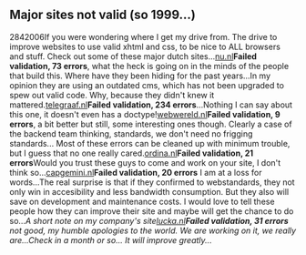 <article><h2>Major sites not valid (so 1999...)</h2><time><span class="day">28</span><span class="month">4</span><span class="year">2006</span></time>If you were wondering where I get my drive from. The drive to improve websites to use valid xhtml and css, to be nice to ALL browsers and stuff. Check out some of these major dutch sites...<!-- more --><!--more--><a href="http://validator.w3.org/check?verbose=1&uri=http%3A%2F%2Fwww.nu.nl%2F">nu.nl</a><strong>Failed validation, 73 errors</strong>, what the heck is going on in the minds of the people that build this. Where have they been hiding for the past years...In my opinion they are using an outdated cms, which has not been upgraded to spew out valid code. Why, because they didn't knew it mattered.<a href="http://validator.w3.org/check?verbose=1&uri=http%3A%2F%2Fwww.telegraaf.nl%2F">telegraaf.nl</a><strong>Failed validation, 234 errors</strong>...Nothing I can say about this one, it doesn't even has a doctype!<a href="http://validator.w3.org/check?verbose=1&uri=http%3A%2F%2Fwww.webwereld.nl%2F">webwereld.nl</a><strong>Failed validation, 9 errors</strong>, a bit better but still, some interesting ones though. Clearly a case of the backend team thinking, standards, we don't need no frigging standards... Most of these errors can be cleaned up with minimum trouble, but I guess that no one really cared.<a href="http://validator.w3.org/check?verbose=1&uri=http%3A%2F%2Fwww.ordina.nl%2F">ordina.nl</a><strong>Failed validation, 21 errors</strong>Would you trust these guys to come and work on your site, I don't think so...<a href="http://validator.w3.org/check?verbose=1&uri=http%3A%2F%2Fwww.nl.capgemini.com%2F">capgemini.nl</a><strong>Failed validation, 20 errors</strong> I am at a loss for words...The real surprise is that if they confirmed to webstandards, they not only win in accesibility and less bandwidth consumption. But they also will save on development and maintenance costs. I would love to tell these people how they can improve their site and maybe will get the chance to do so...<em>A short note on my company's site<a href="http://validator.w3.org/check?verbose=1&uri=http%3A%2F%2Fwww.lucka.nl%2F">lucka.nl</a><strong>Failed validation, 31 errors</strong> not good, my humble apologies to the world. We are working on it, we really are...Check in a month or so... It will improve greatly...</em></article>